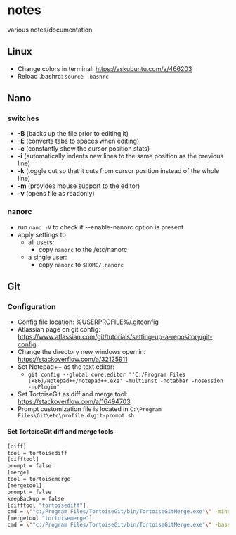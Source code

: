 # notes
various notes/documentation

## Linux

* Change colors in terminal: <https://askubuntu.com/a/466203>
* Reload .bashrc: ``source .bashrc``

## Nano

### switches

* **-B** (backs up the file prior to editing it)
* **-E** (converts tabs to spaces when editing)
* **-c** (constantly show the cursor position stats)
* **-i** (automatically indents new lines to the same position as the previous line)
* **-k** (toggle cut so that it cuts from cursor position instead of the whole line)
* **-m** (provides mouse support to the editor)
* **-v** (opens file as readonly)

### nanorc

* run `nano -V` to check if --enable-nanorc option is present
* apply settings to
  * all users:
    * copy ``nanorc`` to the /etc/nanorc
  * a single user:
    * copy ``nanorc`` to ``$HOME/.nanorc``

## Git

### Configuration

* Config file location: %USERPROFILE%/.gitconfig
* Atlassian page on git config: <https://www.atlassian.com/git/tutorials/setting-up-a-repository/git-config>
* Change the directory new windows open in: <https://stackoverflow.com/a/32125911>
* Set Notepad++ as the text editor:
  * ``git config --global core.editor "'C:/Program Files (x86)/Notepad++/notepad++.exe' -multiInst -notabbar -nosession -noPlugin"``
* Set TortoiseGit as diff and merge tool: <https://stackoverflow.com/a/16494703>
* Prompt customization file is located in ``C:\Program Files\Git\etc\profile.d\git-prompt.sh``

#### Set TortoiseGit diff and merge tools

```bash
[diff]
tool = tortoisediff
[difftool]
prompt = false
[merge]
tool = tortoisemerge
[mergetool]
prompt = false
keepBackup = false
[difftool "tortoisediff"]
cmd = \""c:/Program Files/TortoiseGit/bin/TortoiseGitMerge.exe"\" -mine "$REMOTE" -base "$LOCAL"
[mergetool "tortoisemerge"]
cmd = \""c:/Program Files/TortoiseGit/bin/TortoiseGitMerge.exe"\" -base "$BASE" -theirs "$REMOTE" -mine "$LOCAL" -merged "$MERGED"
```
